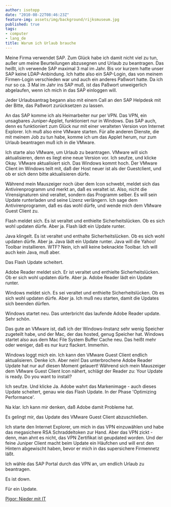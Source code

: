 ```yaml
---
author: isotopp
date: "2010-08-22T08:46:23Z"
feature-img: assets/img/background/rijksmuseum.jpg
published: true
tags:
- computer
- lang_de
title: Warum ich Urlaub brauche
---
```


Meine Firma verwendet SAP. Zum Glück habe ich damit nicht viel zu tun, außer
um meine Beurteilungen abzusegnen und Urlaub zu beantragen. Das heißt, ich
verwende SAP maximal 3 mal im Jahr. Bis vor kurzem hatte unser SAP keine
LDAP-Anbindung. Ich hatte also ein SAP-Login, das von meinem Firmen-Login
verschieden war und auch ein anderes Paßwort hatte. Da ich nur so ca. 3 Mal
im Jahr ins SAP muß, ist das Paßwort unweigerlich abgelaufen, wenn ich mich
in das SAP einloggen will.

Jeder Urlaubsantrag begann also mit einem Call an den SAP Helpdesk mit der
Bitte, das Paßwort zurücksetzen zu lassen.

An das SAP komme ich als Heimarbeiter nur per VPN. Das VPN, ein unsagbares
Juniper-Applet, funktioniert nur in Windows. Das SAP auch, denn es
funktioniert zum Glück nur mit einer veralteten Version von Internet
Explorer. Ich muß also eine VMware starten. Für alle anderen Dienste, die
mit meinem Job zu tun habe, komme ich um das Applet herum, nur zum Urlaub
beantragen muß ich in die VMware.

Ich starte also VMware, um Urlaub zu beantragen. VMware will sich
aktualisieren, denn es liegt eine neue Version vor. Ich seufze, und klicke
Okay. VMware aktualisiert sich. Das Windows kommt hoch. Der VMware Client im
Windows teilt mit, daß der Host neuer ist als der Guestclient, und ob er
sich denn bitte aktualisieren dürfe.

Während mein Mauszeiger noch über dem Icon schwebt, meldet sich das
Antivirenprogramm und merkt an, daß es veraltet ist. Also, nicht die
Virensignaturen sind veraltet, sondern das Programm selber. Es will sein
Update runterladen und seine Lizenz verlängern. Ich sage dem
Antivirenprogramm, daß es das wohl dürfe, und wende mich dem VMware Guest
Client zu.

Flash meldet sich. Es ist veraltet und enthielte Sicherheitslücken. Ob es
sich wohl updaten dürfe. Aber ja. Flash lädt ein Update runter.

Java klingelt. Es ist veraltet und enthalte Sicherheitslücken. Ob es sich
wohl updaten dürfe. Aber ja. Java lädt ein Update runter. Java will die
Yahoo! Toolbar installieren. WTF? Nein, ich will keine beknackte Toolbar.
Ich will auch kein Java, muß aber.

Das Flash Update scheitert.

Adobe Reader meldet sich. Er ist veraltet und enthielte Sicherheitslücken.
Ob er sich wohl updaten dürfe. Aber ja. Adobe Reader lädt ein Update runter.

Windows meldet sich. Es sei veraltet und enthielte Sicherheitslücken. Ob es
sich wohl updaten dürfe. Aber ja. Ich muß neu starten, damit die Updates
sich beenden dürfen.

Windows startet neu. Das unterbricht das laufende Adobe Reader update. Sehr
schön.

Das gute an VMware ist, daß ich der Windows-Instanz sehr wenig Speicher
zugeteilt habe, und der Mac, der das hosted, genug Speicher hat. Windows
startet also aus dem Mac File System Buffer Cache neu. Das heißt mehr oder
weniger, daß es nur kurz flackert. Immerhin.

Windows loggt mich ein. Ich kann den VMware Guest Client endlich
aktualisieren. Denke ich. Aber nein! Das unterbrochene Adobe Reader Update
hat nur auf diesen Moment gelauert! Während sich mein Mauszeiger dem VMware
Guest Client Icon nähert, schlägt der Reader zu: Your Update is ready. Do
you want to install?

Ich seufze. Und klicke Ja. Adobe wahrt das Markenimage - auch dieses Update
scheitert, genau wie das Flash Update. In der Phase 'Optimizing
Performance'.

Na klar. Ich kann mir denken, daß Adobe damit Probleme hat.

Es gelingt mir, das Update des VMware Guest Client abzuschließen.

Ich starte den Internet Explorer, um mich in das VPN einzuwählen und habe
das megasichere RSA Schraddeltoken zur Hand. Aber das VPN zickt - denn, man
ahnt es nicht, das VPN Zertifikat ist geupdated worden. Und der feine
Juniper Client macht beim Update ein Häufchen und will erst den Hintern
abgewischt haben, bevor er mich in das supersichere Firmennetz läßt.

Ich wähle das SAP Portal durch das VPN an, um endlich Urlaub zu beantragen.

Es ist down.

Für ein Update.

[Pigor: Nieder mit IT](http://www.youtube.com/watch?v=BKfTlJ06Eu0)
